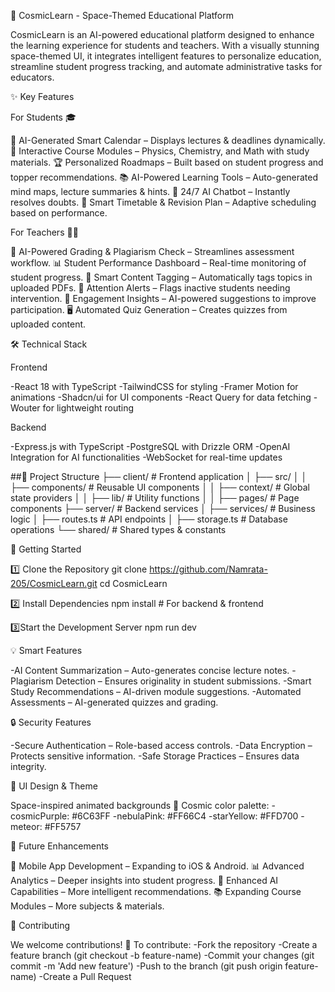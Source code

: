 🚀 CosmicLearn - Space-Themed Educational Platform

CosmicLearn is an AI-powered educational platform designed to enhance the learning experience for students and teachers. With a visually stunning space-themed UI, it integrates intelligent features to personalize education, streamline student progress tracking, and automate administrative tasks for educators.

✨ Key Features

For Students 🎓

📅 AI-Generated Smart Calendar – Displays lectures & deadlines dynamically.
📖 Interactive Course Modules – Physics, Chemistry, and Math with study materials.
🏆 Personalized Roadmaps – Built based on student progress and topper recommendations.
📚 AI-Powered Learning Tools – Auto-generated mind maps, lecture summaries & hints.
🤖 24/7 AI Chatbot – Instantly resolves doubts.
📅 Smart Timetable & Revision Plan – Adaptive scheduling based on performance.

For Teachers 👩‍🏫

📝 AI-Powered Grading & Plagiarism Check – Streamlines assessment workflow.
📊 Student Performance Dashboard – Real-time monitoring of student progress.
📂 Smart Content Tagging – Automatically tags topics in uploaded PDFs.
🚨 Attention Alerts – Flags inactive students needing intervention.
📢 Engagement Insights – AI-powered suggestions to improve participation.
🖥️ Automated Quiz Generation – Creates quizzes from uploaded content.


🛠️ Technical Stack

Frontend

-React 18 with TypeScript
-TailwindCSS for styling
-Framer Motion for animations
-Shadcn/ui for UI components
-React Query for data fetching
-Wouter for lightweight routing

Backend

-Express.js with TypeScript
-PostgreSQL with Drizzle ORM
-OpenAI Integration for AI functionalities
-WebSocket for real-time updates

##📁 Project Structure
├── client/                # Frontend application
│   ├── src/
│   │   ├── components/   # Reusable UI components
│   │   ├── context/     # Global state providers
│   │   ├── lib/         # Utility functions
│   │   ├── pages/       # Page components
├── server/               # Backend services
│   ├── services/        # Business logic
│   ├── routes.ts        # API endpoints
│   ├── storage.ts       # Database operations
└── shared/              # Shared types & constants

🚀 Getting Started

1️⃣ Clone the Repository
git clone https://github.com/Namrata-205/CosmicLearn.git
cd CosmicLearn

2️⃣ Install Dependencies
npm install  # For backend & frontend

3️⃣Start the Development Server
npm run dev


💡 Smart Features

-AI Content Summarization – Auto-generates concise lecture notes.
-Plagiarism Detection – Ensures originality in student submissions.
-Smart Study Recommendations – AI-driven module suggestions.
-Automated Assessments – AI-generated quizzes and grading.

🔒 Security Features

-Secure Authentication – Role-based access controls.
-Data Encryption – Protects sensitive information.
-Safe Storage Practices – Ensures data integrity.

🎨 UI Design & Theme

Space-inspired animated backgrounds 🌌
Cosmic color palette:
-cosmicPurple: #6C63FF
-nebulaPink: #FF66C4
-starYellow: #FFD700
-meteor: #FF5757

🎯 Future Enhancements

📱 Mobile App Development – Expanding to iOS & Android.
📊 Advanced Analytics – Deeper insights into student progress.
🤖 Enhanced AI Capabilities – More intelligent recommendations.
📚 Expanding Course Modules – More subjects & materials.

🤝 Contributing

We welcome contributions! 🚀 To contribute:
-Fork the repository
-Create a feature branch (git checkout -b feature-name)
-Commit your changes (git commit -m 'Add new feature')
-Push to the branch (git push origin feature-name)
-Create a Pull Request
